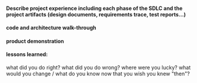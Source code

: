 #### Describe project experience including each phase of the SDLC and the project artifacts (design documents, requirements trace, test reports...)
#### code and architecture walk-through
#### product demonstration
#### lessons learned:
what did you do right?
what did you do wrong?
where were you lucky?
what would you change / what do you know now that you wish you knew "then"?
